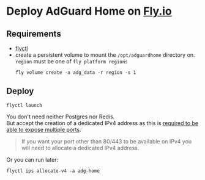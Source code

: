 # Deploy AdGuard Home on [Fly.io](https://fly.io)

## Requirements
- [flyctl](https://fly.io/docs/hands-on/install-flyctl/)
- create a persistent volume to mount the `/opt/adguardhome` directory on.  
  `region` must be one of `fly platform regions`
  ```commandline
  fly volume create -a adg_data -r region -s 1
  ```

## Deploy
```commandline
flyctl launch
```

You don't need neither Postgres nor Redis.  
But accept the creation of a dedicated IPv4 address as this is [required to be able to expose multiple ports](https://fly.io/docs/js/the-basics/listening-ports/#exposing-multiple-ports).
> If you want your port other than 80/443 to be available on IPv4 you will need to allocate a dedicated IPv4 address.

Or you can run later:
```commandline
flyctl ips allocate-v4 -a adg-home
```